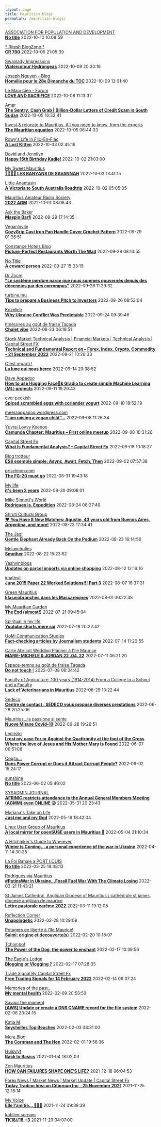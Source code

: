 ```yaml
---
layout: page
title: Mauritian blogs
permalink: /mauritian-blogs/
---
```


[ASSOCIATION FOR POPULATION AND DEVELOPMENT](https://apdmauritius.blogspot.com/)  
**[No title](https://apdmauritius.blogspot.com/2022/10/program-men-as-caring-partners-was.html)**  2022-10-10 10:08:59

[* Ritesh BlogZone *](https://ritesh2103.wordpress.com)  
**[CR 700](https://ritesh2103.wordpress.com/2022/10/10/cr-700/)**  2022-10-09 21:05:39

[Swanlady Impressions](https://swanlady-impressions.blogspot.com/)  
**[Watercolour Hydrangeas](https://swanlady-impressions.blogspot.com/2022/10/watercolour-hydrangeas.html)**  2022-10-09 20:30:19

[Joseph Nguyen - Blog](https://josephnguyenmahebourg.blogspot.com/)  
**[Homélie pour le 28e Dimanche du TOC](https://josephnguyenmahebourg.blogspot.com/2022/10/homelie-pour-le-28e-dimanche-du-toc.html)**  2022-10-09 12:01:40

[Le Mauricien - Forum](https://www.lemauricien.com/category/opinions/forum/)  
**[LOVE AND SACRIFICE](https://www.lemauricien.com/le-mauricien/love-and-sacrifice/518215/)**  2022-10-08 11:13:37

[Amar](https://amarbheenick.blogspot.com/)  
**[The Sentry: Cash Grab &#124; Billion-Dollar Letters of Credit Scam in South Sudan](https://amarbheenick.blogspot.com/2022/10/the-sentry-cash-grab-billion-dollar.html)**  2022-10-05 16:32:41

[Invest & relocate to Mauritius. All you need to know, from the experts](https://relocationmauritius.wordpress.com)  
**[The Mauritian equation](https://relocationmauritius.wordpress.com/2022/10/05/the-mauritian-equation/)**  2022-10-05 06:44:33

[Rowy's Life In Flic-En-Flac](https://flicenflac.blogspot.com/)  
**[A Lost Kitten](https://flicenflac.blogspot.com/2022/10/a-lost-kitten.html)**  2022-10-03 02:45:19

[David and Jennilyn](https://davidandjennilyn.com)  
**[Happy 15th Birthday Kadie!](https://davidandjennilyn.com/2022/10/02/happy-15th-birthday-kadie/)**  2022-10-02 21:03:00

[My Sweet Mauritius](https://mysweetmauritius.blogspot.com/)  
**[🌴🇲🇺🌴 LES BANYANS DE SAVANNAH](https://mysweetmauritius.blogspot.com/2022/10/les-banyans-de-savannah.html)**  2022-10-02 13:41:15

[Little Anantasin](https://littleanantasin.wordpress.com)  
**[A Victoria to South Australia Roadtrip](https://littleanantasin.wordpress.com/2022/10/02/a-victoria-to-south-australia-roadtrip/)**  2022-10-02 05:05:05

[Mauritius Amateur Radio Society](https://mars3b8.wordpress.com/)  
**[2022 AGM](https://3b8mars.org/2022/10/01/2022-agm/)**  2022-10-01 08:08:43

[Ask the Baker](https://nashbakery.blogspot.com/)  
**[Maspin Barfi](https://nashbakery.blogspot.com/2022/09/maspin-barfi.html)**  2022-09-29 17:14:35

[Veganlovlie](https://veganlovlie.com)  
**[CozyGrip Cast Iron Pan Handle Cover Crochet Pattern](https://veganlovlie.com/cast-iron-pan-handle-cover-crochet-pattern/)**  2022-09-29 01:36:51

[Constance Hotels Blog](https://blog.constancehotels.com)  
**[Picture-Perfect Restaurants Worth The Wait](https://blog.constancehotels.com/picture-perfect-restaurants-worth-the-wait/)**  2022-09-28 08:10:55

[No Title](https://vintishgokool.blogspot.com/)  
**[A coward person](https://vintishgokool.blogspot.com/2022/09/a-coward-person.html)**  2022-09-27 15:33:19

[Dr Zoom](https://zoomdr.blogspot.com/)  
**["Le système perdure parce que nous sommes gouvernés depuis des décennies par des corrompus"](https://zoomdr.blogspot.com/2022/09/le-systeme-perdure-parce-que-nous.html)**  2022-09-26 11:29:32

[turbine.mu](https://turbine.mu)  
**[Tips to prepare a Business Pitch to Investors](https://turbine.mu/2022/09/26/pitching-business-idea-to-investors/)**  2022-09-26 08:53:04

[Kozelidir](http://kozelidir.blogspot.com/)  
**[Why Ukraine Conflict Was Predictable](http://kozelidir.blogspot.com/2022/09/why-ukraine-conflict-was-predictable.html)**  2022-09-24 09:39:46

[Itinéraires au goût de fraise Tagada](http://gadatagada-portfolio.blogspot.com/)  
**[Chalet vibe](http://gadatagada-portfolio.blogspot.com/2022/09/chalet-vibe.html)**  2022-09-23 06:19:51

[Stock Market Technical Analysis &#124; Financial Markets &#124; Technical Analysis &#124; Capital Street FX](https://dailytechnicalanalysisforexnews.blogspot.com/)  
**[Technical and Fundamental Report on – Forex, Index, Crypto, Commodity – 21 September 2022](https://dailytechnicalanalysisforexnews.blogspot.com/2022/09/technical-and-fundamental-report-on.html)**  2022-09-21 10:26:33

[C'est reparti !](https://c-est-reparti.blogspot.com/)  
**[La lune qui nous berce](https://c-est-reparti.blogspot.com/2022/09/la-lune-qui-nous-berce.html)**  2022-09-14 20:38:52

[Dave Appadoo](https://daveappadoo.com/)  
**[How to use Hugging Face🤗& Gradio to create simple Machine Learning (ML) projects](https://daveappadoo.com/how-to-use-hugging-face-gradio-to-create-simple-machine-learning-ml-projects/)**  2022-09-11 19:20:43

[ever peckish](https://everpeckish.com)  
**[Spiced scrambled eggs with coriander yogurt](https://everpeckish.com/spiced-scrambled-eggs-with-coriander-yogurt/?utm_source=rss&utm_medium=rss&utm_campaign=spiced-scrambled-eggs-with-coriander-yogurt)**  2022-09-10 18:52:19

[meeraappadoo.wordpress.com](https://meeraappadoo.wordpress.com)  
**[”I am raising a vegan child”…](https://meeraappadoo.wordpress.com/2022/09/08/i-am-raising-a-vegan-child/)**  2022-09-08 11:26:34

[Yuvraj Lovvy Keenoo](https://lovvy.wordpress.com)  
**[Camunda Chapter: Mauritius – First online meetup](https://lovvy.wordpress.com/2022/09/08/camunda-chapter-mauritius-first-online-meetup/)**  2022-09-08 10:31:26

[Capital Street Fx](https://capital-streetfx.blogspot.com/)  
**[What Is Fundamental Analysis? – Capital Street Fx](https://capital-streetfx.blogspot.com/2022/09/what-is-fundamental-analysis-capital.html)**  2022-09-08 10:18:27

[Blog trotteur](https://patoutafeca.blogspot.com/)  
**[ES6 exemple simple: Async, Await, Fetch, Then](https://patoutafeca.blogspot.com/2022/09/es6-exemple-simple-async-await-fetch.html)**  2022-09-02 07:57:38

[priscimon.com](https://priscimon.com/blog)  
**[The FG-20 must go](https://priscimon.com/blog/2022/08/31/the-fg-20-must-go/)**  2022-08-31 19:43:18

[My life](https://myanonymouslife24.blogspot.com/)  
**[it's been 2 years](https://myanonymouslife24.blogspot.com/2022/08/its-been-2-years.html)**  2022-08-30 09:08:01

[Mike Sinnott's World](https://msinnott.net)  
**[Rodrigues Is. Expedition](https://msinnott.net/2022/08/24/rodrigues-is-expedition/?utm_source=rss&utm_medium=rss&utm_campaign=rodrigues-is-expedition)**  2022-08-24 08:37:46

[Shruti Cultural Group](https://shruticulturalgroup.blogspot.com/)  
**[❤️ You Have 8 New Matches: Agustin, 43 years old from Buenos Aires, Argentina, and more!](https://shruticulturalgroup.blogspot.com/2022/08/you-have-8-new-matches-agustin-43-years.html)**  2022-08-23 17:34:41

[The Jag!](https://morisk.blogspot.com/)  
**[Gentle Elephant Already Back On the Podium](https://morisk.blogspot.com/2022/08/gentle-elephant-already-back-on-podium.html)**  2022-08-23 16:14:56

[Melancholies](https://faustianmatters.blogspot.com/)  
**[Smother](https://faustianmatters.blogspot.com/2022/08/smother.html)**  2022-08-22 15:23:52

[Yashvinblogs](https://yashvinblogs.com)  
**[Updates on parcel imports via online shopping](https://yashvinblogs.com/2022/08/12/online-shopping-google-home-hub/)**  2022-08-12 12:16:16

[imathsit](https://imathsit.blogspot.com/)  
**[June 2015 Paper 22 Worked Solutions!!! Part 3](https://imathsit.blogspot.com/2022/08/june-2015-paper-22-solutions-part-3.html)**  2022-08-07 16:37:31

[Green Mauritius](https://greenmauritius.blogspot.com/)  
**[Elasmobranches dans les Mascareignes](https://greenmauritius.blogspot.com/2022/07/elasmobranches-dans-les-mascareignes.html)**  2022-08-01 06:22:38

[My Mauritian Garden](https://mymauritiangarden.wordpress.com)  
**[The End (almost!)](https://mymauritiangarden.wordpress.com/2022/07/21/the-end-almost/)**  2022-07-21 09:45:04

[Spiritual in my life](https://spiritualinlife23.blogspot.com/)  
**[Youtube shorts mere sai](https://spiritualinlife23.blogspot.com/2022/07/youtube-shorts-mere-sai_19.html)**  2022-07-19 20:22:42

[UoM-Communication Studies](https://comstudies.wordpress.com)  
**[Fact-checking articles by Journalism students](https://comstudies.wordpress.com/2022/07/14/fact-checking-articles-by-journalism-students/)**  2022-07-14 11:20:55

[Carte Abricot Wedding Planner à l'Ile Maurice](https://carteabricotwedding.blogspot.com/)  
**[MARIE-MICHELE & JORDAN  22 .04. 22](https://carteabricotwedding.blogspot.com/2022/06/mariage-flic-en-flac-22-04-22.html)**  2022-07-11 06:21:20

[Espace-temps au goût de fraise Tagada](http://gadatagada.blogspot.com/)  
**[Do not touch !](http://gadatagada.blogspot.com/2022/07/do-not-touch.html)**  2022-07-08 06:34:42

[Faculty of Agriculture, 100 years (1914-2014)         From a College to a School and a Faculty](https://facultyagriculture.blogspot.com/)  
**[Lack of Veterinarians in Mauritius](https://facultyagriculture.blogspot.com/2022/06/lack-of-veterinarians-in-mauritius.html)**  2022-06-29 13:22:44

[Sedeco](https://sedecobtob.blogspot.com/)  
**[Centre de contact : SEDECO vous propose diverses prestations](https://sedecobtob.blogspot.com/2022/06/centre-de-contact-sedeco-vous-propose.html)**  2022-06-28 20:25:06

[Mauritius...la passione si sente](https://mauritiuslapassionesisente.blogspot.com/)  
**[Nuove Misure Covid-19](https://mauritiuslapassionesisente.blogspot.com/2022/06/nuove-misure-covid-19.html)**  2022-06-28 19:26:51

[Leclézio](https://lleclezio.blogspot.com/)  
**[I rest my case For or Against the Quattronity  at the foot of the Cross Where the love of Jesus and His Mother Mary is Found](https://lleclezio.blogspot.com/2022/06/i-rest-my-case-for-or-against.html)**  2022-06-07 06:51:08

[Cogito...](https://patil-hunma.blogspot.com/)  
**[Does Power Corrupt or Does it Attract Corrupt People?](https://patil-hunma.blogspot.com/2022/06/does-power-corrupt-or-does-it-attract.html)**  2022-06-02 15:24:17

[sunshine](https://sooriamoorthy.blogspot.com/)  
**[No title](https://sooriamoorthy.blogspot.com/2022/06/ce-qui-menace-le-plus-la-democratie-au.html)**  2022-06-02 05:46:02

[SYSADMIN JOURNAL](https://sysadmin-journal.com/)  
**[AFRINIC restricts attendance to the Annual General Members Meeting (AGMM) even ONLINE 😐](https://sysadmin-journal.com/afrinic-restricts-attendance-to-the-annual-general-members-meeting-even-online/)**  2022-05-31 20:23:43

[Mariana's Take on Life](https://marianaseriche.blogspot.com/)  
**[Just me and my God](https://marianaseriche.blogspot.com/2022/05/most-of-my-life-i-thought-that-prayer.html)**  2022-05-16 18:42:04

[Linux User Group of Mauritius](https://lugm.org)  
**[A local mirror for openSUSE users in Mauritius 🥳](https://sysadmin-journal.com/local-mirror-for-opensuse-users-in-mauritius/)**  2022-05-04 21:10:34

[A Hitchhiker's Guide to Wherever](https://ashwinad.wordpress.com)  
**[Winter is Coming… a personal experience of the war in Ukraine](https://ashwinad.wordpress.com/2022/04/11/winter-is-coming-a-personal-experience-of-the-war-in-ukraine/)**  2022-04-11 14:30:25

[La  Foi Bahaie a PORT LOUIS](https://bahai-portlouis-ile-maurice.blogspot.com/)  
**[No title](https://bahai-portlouis-ile-maurice.blogspot.com/2007/03/sleepersleeper-wake-up-now-your-lover.html)**  2022-03-25 18:48:13

[Rodrigues via Mauritius](https://insel-rodrigues.blogspot.com/)  
**[#PutinsWar in Ukraine...Fossil Fuel War With The Climate Losing](https://insel-rodrigues.blogspot.com/2022/03/putinswar-in-ukrainefossil-fuel-war.html)**  2022-03-21 11:43:21

[St James Cathedral, Anglican Diocese of Mauritius / cathédrale st james, diocese anglican de maurice](https://stjamescathedralmau.wordpress.com)  
**[Lettre pastorale carême 2022](https://stjamescathedralmau.wordpress.com/2022/03/11/lettre-pastorale-careme-2022/)**  2022-03-11 19:12:05

[Reflection Corner](https://tachah.blogspot.com/)  
**[Unapologetic](https://tachah.blogspot.com/2022/02/unapologetic.html)**  2022-02-28 10:29:09

[Potagers en liberté à l'île Maurice!](https://petitpotagerilemaurice.blogspot.com/)  
**[Salmi: origine et decouverte(s)](https://petitpotagerilemaurice.blogspot.com/2022/02/salmi-origine-et-decouvertes.html)**  2022-02-20 10:18:07

[Tchombo!](https://tchombo.blogspot.com/)  
**[The Power of the Dog, the power to enchant](https://tchombo.blogspot.com/2022/02/the-power-of-dog-power-to-enchant.html)**  2022-02-17 10:39:56

[The Eagle's Lodge](http://ashfaqblog.blogspot.com/)  
**[Blogging or Vlogging ?](http://ashfaqblog.blogspot.com/2019/11/blogging-or-vlogging.html)**  2022-02-17 07:28:35

[Trade Signal By Capital Street Fx](https://fx-trade-signal.blogspot.com/)  
**[Free Trading Signals for 14 February 2022](https://fx-trade-signal.blogspot.com/2022/02/free-trading-signals-for-14-february.html)**  2022-02-14 09:37:24

[Memories of the past..](https://pandanours.blogspot.com/)  
**[My mental health](https://pandanours.blogspot.com/2022/02/my-mental-health.html)**  2022-02-09 20:56:50

[Savour the moment](https://savourthemomentattechie.blogspot.com/)  
**[[AWS] Update or create a DNS CNAME record for the file system](https://savourthemomentattechie.blogspot.com/2022/02/aws-update-or-create-dns-cname-record.html)**  2022-02-06 23:24:15

[Katia M](https://katiam.blog)  
**[Seychelles Top Beaches](https://katiam.blog/2022/02/03/seychelles-top-beaches/)**  2022-02-03 08:31:00

[Mera Blog](https://nayarweb.com/blog)  
**[The Cornman and The Hen](https://nayarweb.com/blog/2022/the-cornman-and-the-hen/)**  2022-02-01 19:56:36

[Huisvlyt](https://huisvlyt.blogspot.com/)  
**[Back to Basics](https://huisvlyt.blogspot.com/2022/01/back-to-basics.html)**  2022-01-04 18:02:03

[Zen Mauritius](https://zenmauritius.wordpress.com)  
**[HOW CAN FAILURES SHAPE ONE’S LIFE?](https://zenmauritius.wordpress.com/2021/12/18/how-can-failures-shape-ones-life/)**  2021-12-18 06:04:53

[Forex News &#124; Market News &#124; Market Update &#124; Capital Street Fx](https://fxforexnews1.blogspot.com/)  
**[Today Trading Idea on Citigroup Inc – 25 November 2021](https://fxforexnews1.blogspot.com/2021/11/today-trading-idea-on-citigroup-inc-25.html)**  2021-11-25 12:18:14

[My Voice](https://jeevashi.blogspot.com/)  
**[Elle l'amitié... 💖💖💖](https://jeevashi.blogspot.com/2021/11/elle-lamitie.html)**  2021-11-24 09:39:39

[kabilen sornum](https://kabilen.tumblr.com/)  
**[TK18//18 +3](https://kabilen.tumblr.com/post/668342650957676544)**  2021-11-20 04:07:00

<div style="height:0;width:0;overflow:hidden;"></div>
